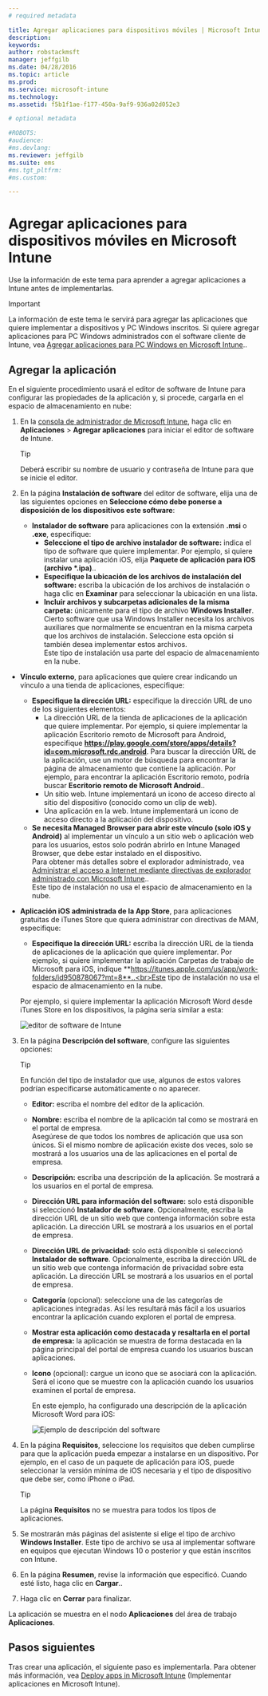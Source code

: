 ```yaml
---
# required metadata

title: Agregar aplicaciones para dispositivos móviles | Microsoft Intune
description:
keywords:
author: robstackmsft
manager: jeffgilb
ms.date: 04/28/2016
ms.topic: article
ms.prod:
ms.service: microsoft-intune
ms.technology:
ms.assetid: f5b1f1ae-f177-450a-9af9-936a02d052e3

# optional metadata

#ROBOTS:
#audience:
#ms.devlang:
ms.reviewer: jeffgilb
ms.suite: ems
#ms.tgt_pltfrm:
#ms.custom:

---
```


# Agregar aplicaciones para dispositivos móviles en Microsoft Intune

Use la información de este tema para aprender a agregar aplicaciones a Intune antes de implementarlas.


> [!IMPORTANT]
> La información de este tema le servirá para agregar las aplicaciones que quiere implementar a dispositivos y PC Windows inscritos. Si quiere agregar aplicaciones para PC Windows administrados con el software cliente de Intune, vea [Agregar aplicaciones para PC Windows en Microsoft Intune](add-apps-for-windows-pcs-in-microsoft-intune.md)..

## Agregar la aplicación
En el siguiente procedimiento usará el editor de software de Intune para configurar las propiedades de la aplicación y, si procede, cargarla en el espacio de almacenamiento en nube:

1.  En la [consola de administrador de Microsoft Intune](https://manage.microsoft.com), haga clic en **Aplicaciones** &gt; **Agregar aplicaciones** para iniciar el editor de software de Intune.

    > [!TIP]
    > Deberá escribir su nombre de usuario y contraseña de Intune para que se inicie el editor.

2.  En la página **Instalación de software** del editor de software, elija una de las siguientes opciones en **Seleccione cómo debe ponerse a disposición de los dispositivos este software**:
    - **Instalador de software** para aplicaciones con la extensión **.msi** o **.exe**, especifique:
        - **Seleccione el tipo de archivo instalador de software:** indica el tipo de software que quiere implementar. Por ejemplo, si quiere instalar una aplicación iOS, elija **Paquete de aplicación para iOS (archivo &#42;.ipa)**..
        - **Especifique la ubicación de los archivos de instalación del software:** escriba la ubicación de los archivos de instalación o haga clic en **Examinar** para seleccionar la ubicación en una lista.
        - **Incluir archivos y subcarpetas adicionales de la misma carpeta:** únicamente para el tipo de archivo **Windows Installer**.<br>Cierto software que usa Windows Installer necesita los archivos auxiliares que normalmente se encuentran en la misma carpeta que los archivos de instalación. Seleccione esta opción si también desea implementar estos archivos.<br>Este tipo de instalación usa parte del espacio de almacenamiento en la nube.

  -   **Vínculo externo**, para aplicaciones que quiere crear indicando un vínculo a una tienda de aplicaciones, especifique:

        - **Especifique la dirección URL:** especifique la dirección URL de uno de los siguientes elementos:
            - La dirección URL de la tienda de aplicaciones de la aplicación que quiere implementar. Por ejemplo, si quiere implementar la aplicación Escritorio remoto de Microsoft para Android, especifique **https://play.google.com/store/apps/details?id=com.microsoft.rdc.android**. Para buscar la dirección URL de la aplicación, use un motor de búsqueda para encontrar la página de almacenamiento que contiene la aplicación. Por ejemplo, para encontrar la aplicación Escritorio remoto, podría buscar **Escritorio remoto de Microsoft Android**..
            - Un sitio web. Intune implementará un icono de acceso directo al sitio del dispositivo (conocido como un clip de web).
            - Una aplicación en la web. Intune implementará un icono de acceso directo a la aplicación del dispositivo.
        - **Se necesita Managed Browser para abrir este vínculo (solo iOS y Android)** al implementar un vínculo a un sitio web o aplicación web para los usuarios, estos solo podrán abrirlo en Intune Managed Browser, que debe estar instalado en el dispositivo.<br>Para obtener más detalles sobre el explorador administrado, vea [Administrar el acceso a Internet mediante directivas de explorador administrado con Microsoft Intune](manage-internet-access-using-managed-browser-policies.md)..<br>Este tipo de instalación no usa el espacio de almacenamiento en la nube.

  -   **Aplicación iOS administrada de la App Store**, para aplicaciones gratuitas de iTunes Store que quiera administrar con directivas de MAM, especifique:

        - **Especifique la dirección URL:** escriba la dirección URL de la tienda de aplicaciones de la aplicación que quiere implementar. Por ejemplo, si quiere implementar la aplicación Carpetas de trabajo de Microsoft para iOS, indique **https://itunes.apple.com/us/app/work-folders/id950878067?mt=8**..<br>Este tipo de instalación no usa el espacio de almacenamiento en la nube.

        Por ejemplo, si quiere implementar la aplicación Microsoft Word desde iTunes Store en los dispositivos, la página sería similar a esta:
        
        ![editor de software de Intune](./media/publisher-for-mobile.png)

3.  En la página **Descripción del software**, configure las siguientes opciones:

    > [!TIP]
    > En función del tipo de instalador que use, algunos de estos valores podrían especificarse automáticamente o no aparecer.

    - **Editor:** escriba el nombre del editor de la aplicación.
    - **Nombre:** escriba el nombre de la aplicación tal como se mostrará en el portal de empresa.<br>Asegúrese de que todos los nombres de aplicación que usa son únicos. Si el mismo nombre de aplicación existe dos veces, solo se mostrará a los usuarios una de las aplicaciones en el portal de empresa.
    - **Descripción:** escriba una descripción de la aplicación. Se mostrará a los usuarios en el portal de empresa.
    - **Dirección URL para información del software:** solo está disponible si seleccionó **Instalador de software**. Opcionalmente, escriba la dirección URL de un sitio web que contenga información sobre esta aplicación. La dirección URL se mostrará a los usuarios en el portal de empresa.
    - **Dirección URL de privacidad:** solo está disponible si seleccionó **Instalador de software**. Opcionalmente, escriba la dirección URL de un sitio web que contenga información de privacidad sobre esta aplicación. La dirección URL se mostrará a los usuarios en el portal de empresa.
    - **Categoría** (opcional): seleccione una de las categorías de aplicaciones integradas. Así les resultará más fácil a los usuarios encontrar la aplicación cuando exploren el portal de empresa.
    - **Mostrar esta aplicación como destacada y resaltarla en el portal de empresa:** la aplicación se muestra de forma destacada en la página principal del portal de empresa cuando los usuarios buscan aplicaciones.
    - **Icono** (opcional): cargue un icono que se asociará con la aplicación. Será el icono que se muestre con la aplicación cuando los usuarios examinen el portal de empresa.

        En este ejemplo, ha configurado una descripción de la aplicación Microsoft Word para iOS:

        ![Ejemplo de descripción del software](./media/ios-software-description.png)

4.  En la página **Requisitos**, seleccione los requisitos que deben cumplirse para que la aplicación pueda empezar a instalarse en un dispositivo. Por ejemplo, en el caso de un paquete de aplicación para iOS, puede seleccionar la versión mínima de iOS necesaria y el tipo de dispositivo que debe ser, como iPhone o iPad.

    > [!TIP]
    > La página **Requisitos** no se muestra para todos los tipos de aplicaciones.

5.  Se mostrarán más páginas del asistente si elige el tipo de archivo **Windows Installer**. Este tipo de archivo se usa al implementar software en equipos que ejecutan Windows 10 o posterior y que están inscritos con Intune.

6.  En la página **Resumen**, revise la información que especificó. Cuando esté listo, haga clic en **Cargar**..

7.  Haga clic en **Cerrar** para finalizar.

La aplicación se muestra en el nodo **Aplicaciones** del área de trabajo **Aplicaciones**.


## Pasos siguientes

Tras crear una aplicación, el siguiente paso es implementarla. Para obtener más información, vea [Deploy apps in Microsoft Intune](deploy-apps.md) (Implementar aplicaciones en Microsoft Intune).





<!--HONumber=May16_HO1-->



